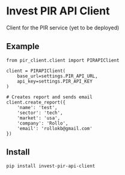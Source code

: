 # Invest PIR API Client

Client for the PIR service (yet to be deployed)

## Example 

    from pir_client.client import PIRAPIClient

    client = PIRAPIClient(
        base_url=settings.PIR_API_URL,
        api_key=settings.PIR_API_KEY
    )

    # Creates report and sends email
    client.create_report({
        'name': 'test',
        'sector': 'tech',
        'market': 'usa',
        'company': 'Rollo',
        'email': 'rollokb@gmail.com'
    })

## Install 

    pip install invest-pir-api-client
